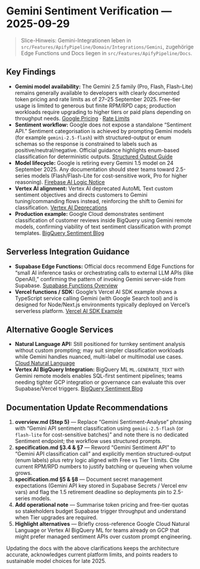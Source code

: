 # Gemini Sentiment Verification — 2025-09-29

> Slice-Hinweis: Gemini-Integrationen leben in `src/Features/ApifyPipeline/Domain/Integrations/Gemini`, zugehörige Edge Functions und Docs liegen in `src/Features/ApifyPipeline/Docs`.

## Key Findings
- **Gemini model availability:** The Gemini 2.5 family (Pro, Flash, Flash-Lite) remains generally available to developers with clearly documented token pricing and rate limits as of 27–25 September 2025. Free-tier usage is limited to generous but finite RPM/RPD caps; production workloads require upgrading to higher tiers or paid plans depending on throughput needs. [Google Pricing](https://ai.google.dev/gemini-api/docs/pricing) · [Rate Limits](https://ai.google.dev/gemini-api/docs/rate-limits)
- **Sentiment workflow:** Google does not expose a standalone “Sentiment API.” Sentiment categorisation is achieved by prompting Gemini models (for example `gemini-2.5-flash`) with structured-output or enum schemas so the response is constrained to labels such as positive/neutral/negative. Official guidance highlights enum-based classification for deterministic outputs. [Structured Output Guide](https://ai.google.dev/gemini-api/docs/structured-output)
- **Model lifecycle:** Google is retiring every Gemini 1.5 model on 24 September 2025. Any documentation should steer teams toward 2.5-series models (Flash/Flash-Lite for cost-sensitive work, Pro for higher reasoning). [Firebase AI Logic Notice](https://firebase.google.com/docs/ai-logic)
- **Vertex AI alignment:** Vertex AI deprecated AutoML Text custom sentiment objectives and directs customers to Gemini tuning/commanding flows instead, reinforcing the shift to Gemini for classification. [Vertex AI Deprecations](https://cloud.google.com/vertex-ai/docs/deprecations)
- **Production example:** Google Cloud demonstrates sentiment classification of customer reviews inside BigQuery using Gemini remote models, confirming viability of text sentiment classification with prompt templates. [BigQuery Sentiment Blog](https://cloud.google.com/blog/products/data-analytics/using-gemini-in-bigquery-for-sentiment-analysis)

## Serverless Integration Guidance
- **Supabase Edge Functions:** Official docs recommend Edge Functions for “small AI inference tasks or orchestrating calls to external LLM APIs (like OpenAI),” confirming the pattern of invoking Gemini server-side from Supabase. [Supabase Functions Overview](https://supabase.com/docs/guides/functions)
- **Vercel functions / SDK:** Google’s Vercel AI SDK example shows a TypeScript service calling Gemini (with Google Search tool) and is designed for Node/Next.js environments typically deployed on Vercel’s serverless platform. [Vercel AI SDK Example](https://ai.google.dev/gemini-api/docs/vercel-ai-sdk-example)

## Alternative Google Services
- **Natural Language API:** Still positioned for turnkey sentiment analysis without custom prompting; may suit simpler classification workloads while Gemini handles nuanced, multi-label or multimodal use cases. [Cloud Natural Language](https://cloud.google.com/natural-language)
- **Vertex AI BigQuery Integration:** BigQuery ML `ML.GENERATE_TEXT` with Gemini remote models enables SQL-first sentiment pipelines; teams needing tighter GCP integration or governance can evaluate this over Supabase/Vercel triggers. [BigQuery Sentiment Blog](https://cloud.google.com/blog/products/data-analytics/using-gemini-in-bigquery-for-sentiment-analysis)

## Documentation Update Recommendations
1. **overview.md (Step 5)** — Replace “Gemini Sentiment-Analyse” phrasing with “Gemini API sentiment classification using `gemini-2.5-flash` (or `flash-lite` for cost-sensitive batches)” and note there is no dedicated Sentiment endpoint; the workflow uses structured prompts.
2. **specification.md §3.4 & §7** — Reword “Gemini Sentiment API” to “Gemini API classification call” and explicitly mention structured-output (enum labels) plus retry logic aligned with Free vs Tier 1 limits. Cite current RPM/RPD numbers to justify batching or queueing when volume grows.
3. **specification.md §5 & §8** — Document secret management expectations (Gemini API key stored in Supabase Secrets / Vercel env vars) and flag the 1.5 retirement deadline so deployments pin to 2.5-series models.
4. **Add operational note** — Summarise token pricing and free-tier quotas so stakeholders budget Supabase trigger throughput and understand when Tier upgrades are required.
5. **Highlight alternatives** — Briefly cross-reference Google Cloud Natural Language or Vertex AI BigQuery ML for teams already on GCP that might prefer managed sentiment APIs over custom prompt engineering.

Updating the docs with the above clarifications keeps the architecture accurate, acknowledges current platform limits, and points readers to sustainable model choices for late 2025.
